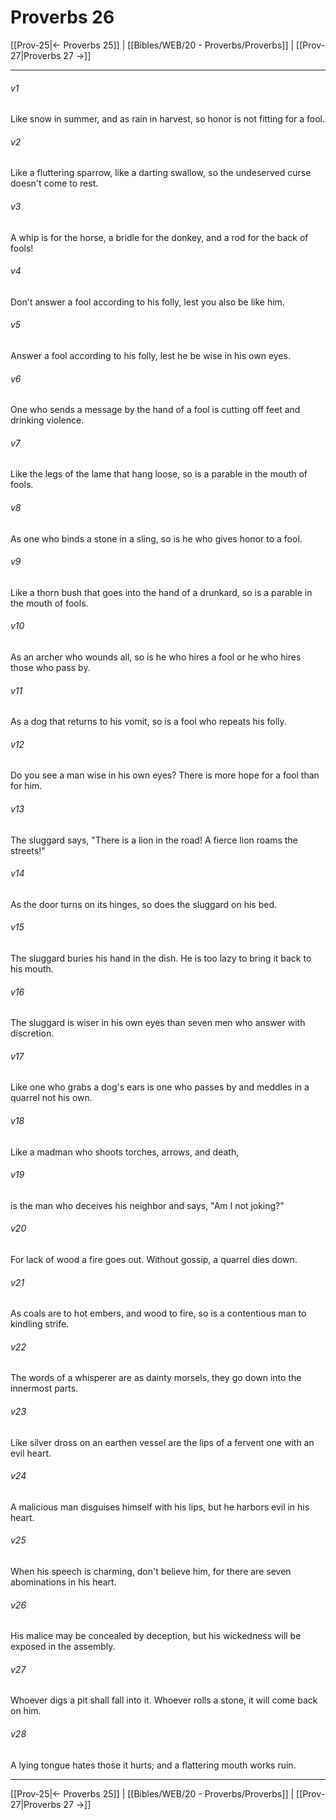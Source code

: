# Proverbs 26

[[Prov-25|← Proverbs 25]] | [[Bibles/WEB/20 - Proverbs/Proverbs]] | [[Prov-27|Proverbs 27 →]]
***



###### v1 
Like snow in summer, and as rain in harvest, so honor is not fitting for a fool. 

###### v2 
Like a fluttering sparrow, like a darting swallow, so the undeserved curse doesn't come to rest. 

###### v3 
A whip is for the horse, a bridle for the donkey, and a rod for the back of fools! 

###### v4 
Don't answer a fool according to his folly, lest you also be like him. 

###### v5 
Answer a fool according to his folly, lest he be wise in his own eyes. 

###### v6 
One who sends a message by the hand of a fool is cutting off feet and drinking violence. 

###### v7 
Like the legs of the lame that hang loose, so is a parable in the mouth of fools. 

###### v8 
As one who binds a stone in a sling, so is he who gives honor to a fool. 

###### v9 
Like a thorn bush that goes into the hand of a drunkard, so is a parable in the mouth of fools. 

###### v10 
As an archer who wounds all, so is he who hires a fool or he who hires those who pass by. 

###### v11 
As a dog that returns to his vomit, so is a fool who repeats his folly. 

###### v12 
Do you see a man wise in his own eyes? There is more hope for a fool than for him. 

###### v13 
The sluggard says, "There is a lion in the road! A fierce lion roams the streets!" 

###### v14 
As the door turns on its hinges, so does the sluggard on his bed. 

###### v15 
The sluggard buries his hand in the dish. He is too lazy to bring it back to his mouth. 

###### v16 
The sluggard is wiser in his own eyes than seven men who answer with discretion. 

###### v17 
Like one who grabs a dog's ears is one who passes by and meddles in a quarrel not his own. 

###### v18 
Like a madman who shoots torches, arrows, and death, 

###### v19 
is the man who deceives his neighbor and says, "Am I not joking?" 

###### v20 
For lack of wood a fire goes out. Without gossip, a quarrel dies down. 

###### v21 
As coals are to hot embers, and wood to fire, so is a contentious man to kindling strife. 

###### v22 
The words of a whisperer are as dainty morsels, they go down into the innermost parts. 

###### v23 
Like silver dross on an earthen vessel are the lips of a fervent one with an evil heart. 

###### v24 
A malicious man disguises himself with his lips, but he harbors evil in his heart. 

###### v25 
When his speech is charming, don't believe him, for there are seven abominations in his heart. 

###### v26 
His malice may be concealed by deception, but his wickedness will be exposed in the assembly. 

###### v27 
Whoever digs a pit shall fall into it. Whoever rolls a stone, it will come back on him. 

###### v28 
A lying tongue hates those it hurts; and a flattering mouth works ruin.

***
[[Prov-25|← Proverbs 25]] | [[Bibles/WEB/20 - Proverbs/Proverbs]] | [[Prov-27|Proverbs 27 →]]
